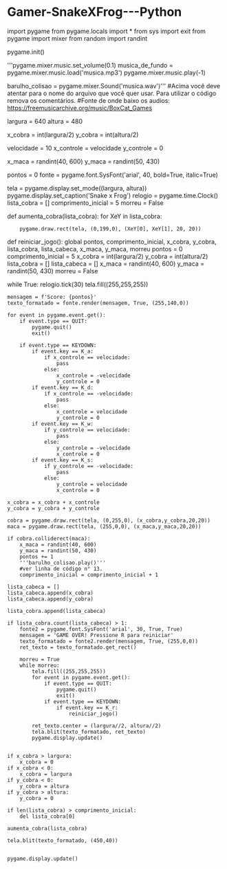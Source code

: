 # Gamer-SnakeXFrog---Python


import pygame
from pygame.locals import *
from sys import exit
from pygame import mixer
from random import randint

pygame.init()

'''pygame.mixer.music.set_volume(0.1)
musica_de_fundo = pygame.mixer.music.load('musica.mp3')
pygame.mixer.music.play(-1)

barulho_colisao = pygame.mixer.Sound('musica.wav')'''
#Acima você deve atentar para o nome do arquivo que você quer usar. Para utilizar o código remova os comentários.
#Fonte de onde baixo os audios: https://freemusicarchive.org/music/BoxCat_Games

largura = 640
altura = 480

x_cobra = int(largura/2) 
y_cobra = int(altura/2)

velocidade = 10
x_controle = velocidade
y_controle = 0


x_maca = randint(40, 600)
y_maca = randint(50, 430)

pontos = 0
fonte = pygame.font.SysFont('arial', 40, bold=True, italic=True)

tela = pygame.display.set_mode((largura, altura))
pygame.display.set_caption('Snake x Frog')
relogio = pygame.time.Clock()
lista_cobra = []
comprimento_inicial = 5
morreu = False

def aumenta_cobra(lista_cobra):
    for XeY in lista_cobra:

        pygame.draw.rect(tela, (0,199,0), (XeY[0], XeY[1], 20, 20))

def reiniciar_jogo():
    global pontos, comprimento_inicial, x_cobra, y_cobra, lista_cobra, lista_cabeca, x_maca, y_maca, morreu
    pontos = 0
    comprimento_inicial = 5
    x_cobra = int(largura/2) 
    y_cobra = int(altura/2)
    lista_cobra = []
    lista_cabeca = []
    x_maca = randint(40, 600)
    y_maca = randint(50, 430)
    morreu = False

while True:
    relogio.tick(30)
    tela.fill((255,255,255))

    mensagem = f'Score: {pontos}'
    texto_formatado = fonte.render(mensagem, True, (255,140,0))

    for event in pygame.event.get():
        if event.type == QUIT:
            pygame.quit()
            exit()

        if event.type == KEYDOWN:
            if event.key == K_a:
                if x_controle == velocidade:
                    pass
                else:
                    x_controle = -velocidade
                    y_controle = 0
            if event.key == K_d:
                if x_controle == -velocidade:
                    pass
                else:
                    x_controle = velocidade
                    y_controle = 0
            if event.key == K_w:
                if y_controle == velocidade:
                    pass
                else:
                    y_controle = -velocidade
                    x_controle = 0
            if event.key == K_s:
                if y_controle == -velocidade:
                    pass
                else:
                    y_controle = velocidade
                    x_controle = 0

    x_cobra = x_cobra + x_controle
    y_cobra = y_cobra + y_controle

    cobra = pygame.draw.rect(tela, (0,255,0), (x_cobra,y_cobra,20,20))
    maca = pygame.draw.rect(tela, (255,0,0), (x_maca,y_maca,20,20))

    if cobra.colliderect(maca):
        x_maca = randint(40, 600)
        y_maca = randint(50, 430)
        pontos += 1
        '''barulho_colisao.play()'''
        #ver linha de código n° 13.
        comprimento_inicial = comprimento_inicial + 1

    lista_cabeca = []
    lista_cabeca.append(x_cobra)
    lista_cabeca.append(y_cobra)

    lista_cobra.append(lista_cabeca)

    if lista_cobra.count(lista_cabeca) > 1:
        fonte2 = pygame.font.SysFont('arial', 30, True, True)
        mensagem = 'GAME OVER! Pressione R para reiniciar'
        texto_formatado = fonte2.render(mensagem, True, (255,0,0))
        ret_texto = texto_formatado.get_rect()

        morreu = True
        while morreu:
            tela.fill((255,255,255))
            for event in pygame.event.get():
                if event.type == QUIT:
                    pygame.quit()
                    exit()
                if event.type == KEYDOWN:
                    if event.key == K_r:
                        reiniciar_jogo()

            ret_texto.center = (largura//2, altura//2) 
            tela.blit(texto_formatado, ret_texto)
            pygame.display.update()


    if x_cobra > largura:
        x_cobra = 0
    if x_cobra < 0:
        x_cobra = largura
    if y_cobra < 0:
        y_cobra = altura
    if y_cobra > altura:
        y_cobra = 0

    if len(lista_cobra) > comprimento_inicial:
        del lista_cobra[0]

    aumenta_cobra(lista_cobra)

    tela.blit(texto_formatado, (450,40))


    pygame.display.update()


